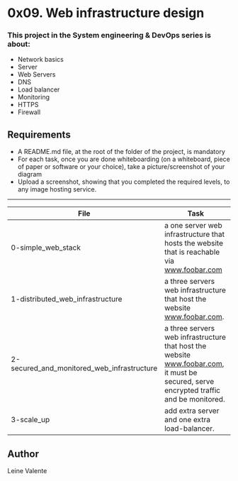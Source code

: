 # 0x09. Web infrastructure design

### This project in the System engineering & DevOps series is about:

 * Network basics
 * Server
 * Web Servers
 * DNS
 * Load balancer
 * Monitoring
 * HTTPS
 * Firewall

## Requirements

 * A README.md file, at the root of the folder of the project, is mandatory
 * For each task, once you are done whiteboarding (on a whiteboard, piece of paper or software or your choice), take a picture/screenshot of your diagram
 * Upload a screenshot, showing that you completed the required levels, to any image hosting service.

---
File|Task
---|---
0-simple_web_stack | a one server web infrastructure that hosts the website that is reachable via www.foobar.com
1-distributed_web_infrastructure | a three servers web infrastructure that host the website www.foobar.com.
2-secured_and_monitored_web_infrastructure | a three servers web infrastructure that host the website www.foobar.com, it must be secured, serve encrypted traffic and be monitored.
3-scale_up | add extra server and one extra load-balancer.
## Author
Leine Valente